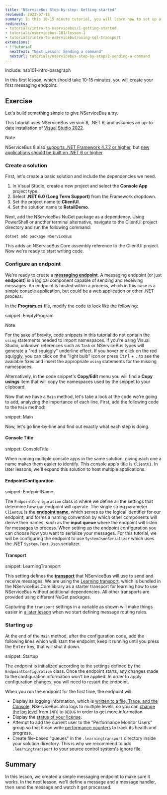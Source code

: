 ```yaml
---
title: "NServiceBus Step-by-step: Getting started"
reviewed: 2023-07-15
summary: In this 10-15 minute tutorial, you will learn how to set up a development machine for NServiceBus and create your very first messaging endpoint.
redirects:
- tutorials/intro-to-nservicebus/1-getting-started
- tutorials/nservicebus-101/lesson-1
- tutorials/intro-to-nservicebus/using-sql-transport
extensions:
- !!tutorial
  nextText: "Next Lesson: Sending a command"
  nextUrl: tutorials/nservicebus-step-by-step/2-sending-a-command
---
```


include: nsb101-intro-paragraph

In this first lesson, which should take 10-15 minutes, you will create your first messaging endpoint.

## Exercise

Let's build something simple to give NServiceBus a try.

This tutorial uses NServiceBus version 8, .NET 6, and assumes an up-to-date installation of [Visual Studio 2022](https://www.visualstudio.com/downloads/).

> [!NOTE]
> NServiceBus 8 also [supports .NET Framework 4.7.2 or higher](/nservicebus/operations/dotnet-framework-version-requirements.md), but [new applications should be built on .NET 6 or higher](https://devblogs.microsoft.com/dotnet/net-core-is-the-future-of-net/).

### Create a solution

First, let's create a basic solution and include the dependencies we need.

 1. In Visual Studio, create a new project and select the **Console App** project type.
 2. Select **.NET 6.0 (Long Term Support)** from the Framework dropdown.
 3. Set the project name to **ClientUI**.
 4. Set the solution name to **RetailDemo**.

Next, add the NServiceBus NuGet package as a dependency. Using PowerShell or another terminal alternative, navigate to the ClientUI project directory and run the following command:

```
dotnet add package NServiceBus
```

This adds an NServiceBus.Core assembly reference to the ClientUI project. Now we're ready to start writing code.

### Configure an endpoint

We're ready to create a [**messaging endpoint**](/nservicebus/endpoints/). A messaging endpoint (or just **endpoint**) is a logical component capable of sending and receiving messages. An endpoint is hosted within a process, which in this case is a simple console application, but could be a web application or other .NET process.

In the **Program.cs** file, modify the code to look like the following:

snippet: EmptyProgram

> [!NOTE]
> For the sake of brevity, code snippets in this tutorial do not contain the `using` statements needed to import namespaces. 
> If you're using Visual Studio, unknown references such as `Task` or NServiceBus types will generate a "red squiggly" underline effect. 
> If you hover or click on the red squiggly, you can click on the "light bulb" icon or press <span style="white-space: nowrap"><kbd>Ctrl</kbd> + <kbd>.</kbd></span> to see the available fixes and insert the appropriate `using` statements for the missing namespaces.
>
> Alternatively, in the code snippet's **Copy/Edit** menu you will find a **Copy usings** item that will copy the namespaces used by the snippet to your clipboard.

Now that we have a `Main` method, let's take a look at the code we're going to add, analyzing the importance of each line. First, add the following code to the `Main` method:

snippet: Main

Now, let's go line-by-line and find out exactly what each step is doing.

#### Console Title

snippet: ConsoleTitle

When running multiple console apps in the same solution, giving each one a name makes them easier to identify. This console app's title is `ClientUI`. In later lessons, we'll expand this solution to host multiple applications.

#### EndpointConfiguration

snippet: EndpointName

The `EndpointConfiguration` class is where we define all the settings that determine how our endpoint will operate. The single string parameter `ClientUI` is the [**endpoint name**](/nservicebus/endpoints/specify-endpoint-name.md), which serves as the logical identifier for our endpoint, and forms a naming convention by which other components will derive their names, such as the **input queue** where the endpoint will listen for messages to process.
When setting up the endpoint configuration you can choose how you want to serialize your messages. For this tutorial, we will be configuring the endpoint to use `SystemJsonSerializer` which uses the .NET `System.Text.Json` serializer.

#### Transport

snippet: LearningTransport

This setting defines the [**transport**](/transports/) that NServiceBus will use to send and receive messages. We are using the [Learning transport](/transports/learning/), which is bundled in the NServiceBus.Core library as a starter transport for learning how to use NServiceBus without additional dependencies. All other transports are provided using different NuGet packages.

Capturing the `transport` settings in a variable as shown will make things easier in [a later lesson](../3-multiple-endpoints/) when we start defining message routing rules.

### Starting up

At the end of the `Main` method, after the configuration code, add the following lines which will: start the endpoint, keep it running until you press the <kbd>Enter</kbd> key, that will shut it down.

snippet: Startup

The endpoint is initialized according to the settings defined by the `EndpointConfiguration` class. Once the endpoint starts, any changes made to the configuration information won't be applied.
In order to apply configuration changes, you will need to restart the endpoint.

When you run the endpoint for the first time, the endpoint will:

 * Display its logging information, which is [written to a file, Trace, and the Console](/nservicebus/logging/#default-logging). NServiceBus also logs to multiple levels, so you can [change the log level](/nservicebus/logging/#default-logging-changing-the-defaults-changing-the-logging-level) from `INFO` to `DEBUG` in order to get more information.
 * Display the [status of your license](/nservicebus/licensing/).
 * Attempt to add the current user to the "Performance Monitor Users" group so that it can write [performance counters](/monitoring/metrics/performance-counters.md) to track its health and progress.
 * Create file-based "queues" in the `.learningtransport` directory inside your solution directory. This is why we recommend to add `.learningtransport` to your source control system's ignore file.

## Summary

In this lesson, we created a simple messaging endpoint to make sure it works. In the next lesson, we'll define a message and a message handler, then send the message and watch it get processed.

